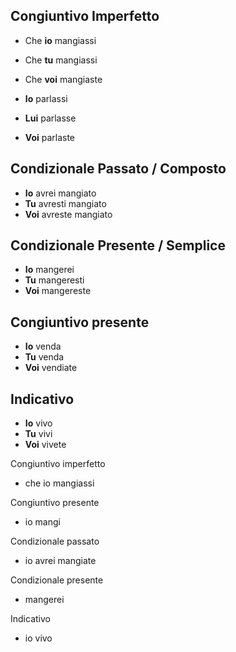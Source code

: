 ## Congiuntivo Imperfetto

- Che **io** mangiassi
- Che **tu** mangiassi
- Che **voi** mangiaste

- **Io** parlassi
- **Lui** parlasse
- **Voi** parlaste

## Condizionale Passato / Composto

- **Io** avrei mangiato
- **Tu** avresti mangiato
- **Voi** avreste mangiato

## Condizionale Presente / Semplice

- **Io** mangerei
- **Tu** mangeresti
- **Voi** mangereste

## Congiuntivo presente

- **Io** venda
- **Tu** venda
- **Voi** vendiate

## Indicativo

- **Io** vivo
- **Tu** vivi
- **Voi** vivete

Congiuntivo imperfetto
- che io mangiassi

Congiuntivo presente
- io mangi

Condizionale passato
- io avrei mangiate

Condizionale presente
- mangerei

Indicativo
- io vivo
